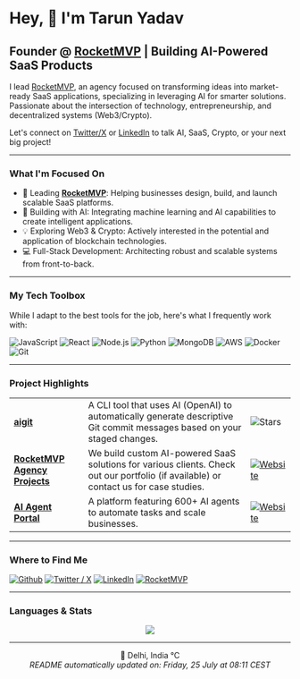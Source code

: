<h1>Hey, 👋 I'm Tarun Yadav</h1>

<h2>Founder @ <a href="https://www.rocketmvp.io/" target="_blank" rel="noopener noreferrer">RocketMVP</a> | Building AI-Powered SaaS Products</h2>

<p>
  I lead <a href="https://www.rocketmvp.io/" target="_blank" rel="noopener noreferrer">RocketMVP</a>, an agency focused on transforming ideas into market-ready SaaS applications, specializing in leveraging AI for smarter solutions.
  Passionate about the intersection of technology, entrepreneurship, and decentralized systems (Web3/Crypto).
</p>

<p>
  Let's connect on <a href="https://x.com/tarunyadav9761" target="_blank" rel="noopener noreferrer">Twitter/X</a> or <a href="https://www.linkedin.com/in/tarunyadav9761" target="_blank" rel="noopener noreferrer">LinkedIn</a> to talk AI, SaaS, Crypto, or your next big project!
</p>

---

<h3>What I'm Focused On</h3>

<ul>
  <li>🚀 Leading <a href="https://www.rocketmvp.io/" target="_blank" rel="noopener noreferrer"><b>RocketMVP</b></a>: Helping businesses design, build, and launch scalable SaaS platforms.</li>
  <li>🤖 Building with AI: Integrating machine learning and AI capabilities to create intelligent applications.</li>
  <li>💡 Exploring Web3 & Crypto: Actively interested in the potential and application of blockchain technologies.</li>
  <li>💻 Full-Stack Development: Architecting robust and scalable systems from front-to-back.</li>
</ul>

---

<h3>My Tech Toolbox</h3>

<p>While I adapt to the best tools for the job, here's what I frequently work with:</p>

<p>
  <img alt="JavaScript" src="https://img.shields.io/badge/JavaScript-%23F7DF1E.svg?style=for-the-badge&logo=javascript&logoColor=black" />
  <img alt="React" src="https://img.shields.io/badge/React-%2361DAFB.svg?style=for-the-badge&logo=react&logoColor=black" />
  <img alt="Node.js" src="https://img.shields.io/badge/Node.js-%23339933.svg?style=for-the-badge&logo=node.js&logoColor=white" />
  <img alt="Python" src="https://img.shields.io/badge/Python-%233776AB.svg?style=for-the-badge&logo=python&logoColor=white" />
  <img alt="MongoDB" src="https://img.shields.io/badge/MongoDB-%234EA94B.svg?style=for-the-badge&logo=mongodb&logoColor=white" />
  <img alt="AWS" src="https://img.shields.io/badge/AWS-%23FF9900.svg?style=for-the-badge&logo=amazon-aws&logoColor=white" />
  <img alt="Docker" src="https://img.shields.io/badge/Docker-%232496ED.svg?style=for-the-badge&logo=docker&logoColor=white" />
  <img alt="Git" src="https://img.shields.io/badge/Git-%23F05033.svg?style=for-the-badge&logo=git&logoColor=white" />
  <!-- Add others if relevant: e.g., OpenAI, Langchain, PostgreSQL, GCP, Terraform -->
</p>

---

<h3>Project Highlights</h3>

<table>
  <tbody>
    <tr>
	    <td><a href="https://github.com/tarunyadav1/aigit"><b>aigit</b></a></td>
      <td>A CLI tool that uses AI (OpenAI) to automatically generate descriptive Git commit messages based on your staged changes.</td>
      <td><img alt="Stars" src="https://img.shields.io/github/stars/tarunyadav1/aigit?style=flat-square&labelColor=343b41"/></td>
    </tr>
    <tr>
	    <td><a href="https://www.rocketmvp.io/" target="_blank" rel="noopener noreferrer"><b>RocketMVP Agency Projects</b></a></td>
      <td>We build custom AI-powered SaaS solutions for various clients. Check out our portfolio (if available) or contact us for case studies.</td>
      <td><a href="https://www.rocketmvp.io/" target="_blank" rel="noopener noreferrer"><img alt="Website" src="https://img.shields.io/badge/Visit%20Website-blue?style=flat-square&labelColor=343b41"/></a></td>
    </tr>
    <tr>
        <td><a href="https://aiagentportal.io/" target="_blank" rel="noopener noreferrer"><b>AI Agent Portal</b></a></td>
      <td>A platform featuring 600+ AI agents to automate tasks and scale businesses.</td>
      <td><a href="https://aiagentportal.io/" target="_blank" rel="noopener noreferrer"><img alt="Website" src="https://img.shields.io/badge/Visit%20Website-green?style=flat-square&labelColor=343b41"/></a></td>
    </tr>
  </tbody>
</table>

---

<h3>Where to Find Me</h3>
<p>
  <a href="https://github.com/tarunyadav1" target="_blank"><img alt="Github" src="https://img.shields.io/badge/GitHub-%2312100E.svg?&style=for-the-badge&logo=Github&logoColor=white" /></a> 
  <a href="https://x.com/tarunyadav9761" target="_blank"><img alt="Twitter / X" src="https://img.shields.io/badge/X-%23000000.svg?&style=for-the-badge&logo=X&logoColor=white" /></a> 
  <a href="https://www.linkedin.com/in/tarunyadav9761" target="_blank"><img alt="LinkedIn" src="https://img.shields.io/badge/linkedin-%230077B5.svg?&style=for-the-badge&logo=linkedin&logoColor=white" /></a> 
  <a href="https://www.rocketmvp.io/" target="_blank"><img alt="RocketMVP" src="https://img.shields.io/badge/RocketMVP-%23DE3A1F.svg?&style=for-the-badge&logo=rocket&logoColor=white" /></a> 
  <!-- <a href="https://dev.to/tarunyadav1" target="_blank"><img alt="DEV.to" src="https://img.shields.io/badge/DEV-%2312100E.svg?&style=for-the-badge&logo=dev.to&logoColor=white"  /></a> -->
</p>

---

<h3>Languages & Stats</h3>

<!-- IMPORTANT: Ensure the username is correct -->
<p align="center">
  <img src="https://github-readme-stats.vercel.app/api/top-langs/?username=tarunyadav1&layout=compact&theme=material-palenight&hide_border=true" />
</p>

---

<p align="center">
  📍 Delhi, India °C<br/>
  <i>README automatically updated on: Friday, 25 July at 08:11 CEST</i>
</p>
